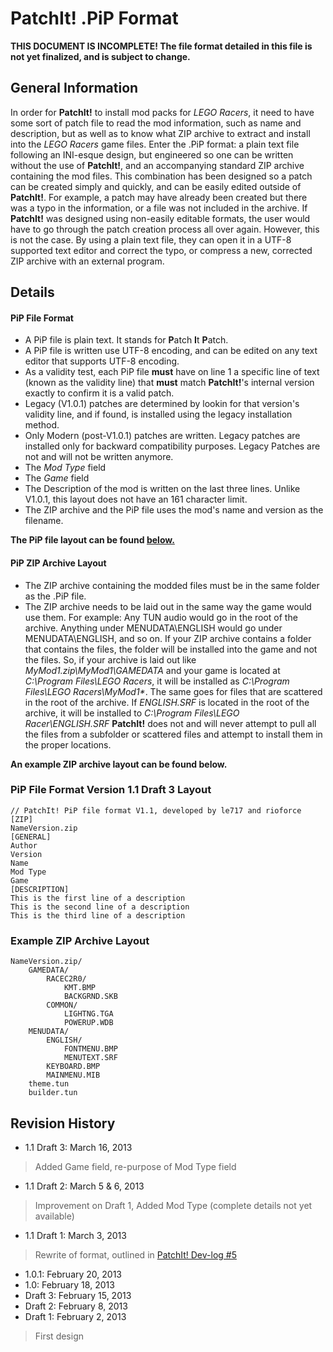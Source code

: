 PatchIt! .PiP Format
====================

**THIS DOCUMENT IS INCOMPLETE! The file format detailed in this file is not yet finalized, and is subject to change.**

General Information
-------------------

In order for **PatchIt!** to install mod packs for *LEGO Racers*, it need to have some sort of patch file to read the mod information, such as name and 
description, but as well as to know what ZIP archive to extract and install into the *LEGO Racers* game files. Enter the .PiP format: a plain text file 
following an INI-esque design, but engineered so one can be written without the use of **PatchIt!**, and an accompanying standard ZIP archive containing the 
mod files. This combination has been designed so a patch can be created simply and quickly, and can be easily edited outside of **PatchIt!**. For example, a 
patch may have already been created but there was a typo in the information, or a file was not included in the archive. If **PatchIt!** was designed using 
non-easily editable formats, the user would have to go through the patch creation process all over again. However, this is not the case. By using a plain text 
file, they can open it in a UTF-8 supported text editor and correct the typo, or compress a new, corrected ZIP archive with an external program.

Details
-------

#### PiP File Format

* A PiP file is plain text. It stands for **P**atch **I**t **P**atch.
* A PiP file is written use UTF-8 encoding, and can be edited on any text editor that supports UTF-8 encoding.
* As a validity test, each PiP file **must** have on line 1 a specific line of text (known as the validity line) 
that **must** match **PatchIt!**'s internal version exactly to confirm it is a valid patch.
* Legacy (V1.0.1) patches are determined by lookin for that version's validity line, and if found, is installed using the legacy installation method.
* Only Modern (post-V1.0.1) patches are written. Legacy patches are installed only for backward compatibility purposes. Legacy Patches are not and will not be 
written anymore.  
* The *Mod Type* field
* The *Game* field
* The Description of the mod is written on the last three lines. Unlike V1.0.1, this layout does not have an 161 character limit.
* The ZIP archive and the PiP file uses the mod's name and version as the filename.

**The PiP file layout can be found [below.](#pip-file-format-version-11-draft-3-layout)**

#### PiP ZIP Archive Layout

* The ZIP archive containing the modded files must be in the same folder as the .PiP file.
* The ZIP archive needs to be laid out in the same way the game would use them. For example: Any TUN audio would go in the root of the archive. Anything under 
MENUDATA\ENGLISH would go under MENUDATA\ENGLISH, and so on. If your ZIP archive contains a folder that contains the files, the folder will be installed into 
the game and not the files. So, if your archive is laid out like *MyMod1.zip\MyMod1\GAMEDATA* and your game is located at *C:\Program Files\LEGO Racers*, it 
will be installed as *C:\Program Files\LEGO Racers\MyMod1\**. 
The same goes for files that are scattered in the root of the archive. If *ENGLISH.SRF* is located in the root of the archive, it will be installed to 
*C:\Program Files\LEGO Racer\ENGLISH.SRF*
**PatchIt!** does not and will never attempt to pull all the files from a subfolder or scattered files and attempt to install them in the proper locations. 

**An example ZIP archive layout can be found below.**

### PiP File Format Version 1.1 Draft 3 Layout

```
// PatchIt! PiP file format V1.1, developed by le717 and rioforce
[ZIP]
NameVersion.zip
[GENERAL]
Author
Version
Name
Mod Type
Game
[DESCRIPTION]
This is the first line of a description
This is the second line of a description
This is the third line of a description
```

### Example ZIP Archive Layout

```
NameVersion.zip/
    GAMEDATA/
        RACEC2R0/
			KMT.BMP
			BACKGRND.SKB
		COMMON/
			LIGHTNG.TGA
			POWERUP.WDB
    MENUDATA/
		ENGLISH/
			FONTMENU.BMP
			MENUTEXT.SRF
        KEYBOARD.BMP
		MAINMENU.MIB
    theme.tun
	builder.tun
```

Revision History
----------------

* 1.1 Draft 3: March 16, 2013
> Added Game field, re-purpose of Mod Type field
* 1.1 Draft 2: March 5 & 6, 2013
> Improvement on Draft 1, Added Mod Type (complete details not yet available)
* 1.1 Draft 1: March 3, 2013
> Rewrite of format, outlined in [PatchIt! Dev-log #5](http://wp.me/p1V5ge-yl)
* 1.0.1: February 20, 2013
* 1.0: February 18, 2013
* Draft 3: February 15, 2013
* Draft 2: February 8, 2013
* Draft 1: February 2, 2013
> First design
